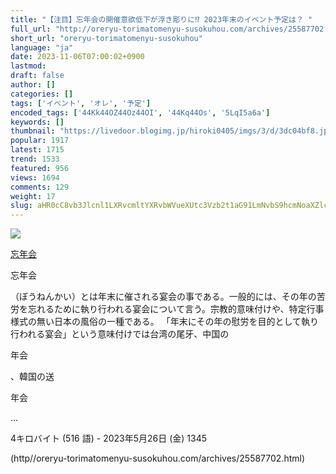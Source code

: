 ```yaml
---
title: "【注目】忘年会の開催意欲低下が浮き彫りに⁉ 2023年末のイベント予定は？ "
full_url: "http://oreryu-torimatomenyu-susokuhou.com/archives/25587702.html"
short_url: "oreryu-torimatomenyu-susokuhou"
language: "ja"
date: 2023-11-06T07:00:02+0900
lastmod: 
draft: false
author: []
categories: []
tags: ['イベント', 'オレ', '予定']
encoded_tags: ['44Kk44OZ44Oz44OI', '44Kq44Os', '5LqI5a6a']
keywords: []
thumbnail: "https://livedoor.blogimg.jp/hiroki0405/imgs/3/d/3dc04bf8.jpg"
popular: 1917
latest: 1715
trend: 1533
featured: 956
views: 1694
comments: 129
weight: 17
slug: aHR0cC8vb3Jlcnl1LXRvcmltYXRvbWVueXUtc3Vzb2t1aG91LmNvbS9hcmNoaXZlcy8yNTU4NzcwMi5odG1s
---
```


![](https://livedoor.blogimg.jp/hiroki0405/imgs/3/d/3dc04bf8.jpg)

<div><a title='忘年会' href='https//ja.wikipedia.org/wiki/%E5%BF%98%E5%B9%B4%E4%BC%9A' target='_blank'><p>忘年会</p></a> <p class='searchresult'><p>忘年会</p>（ぼうねんかい）とは年末に催される宴会の事である。一般的には、その年の苦労を忘れるために執り行われる宴会について言う。宗教的意味付けや、特定行事様式の無い日本の風俗の一種である。 「年末にその年の慰労を目的として執り行われる宴会」という意味付けでは台湾の尾牙、中国の<p>年会</p>、韓国の送<p>年会</p>…</p> <p class='mw-search-result-data'>4キロバイト (516 語) - 2023年5月26日 (金) 1345</p></div>

(http//oreryu-torimatomenyu-susokuhou.com/archives/25587702.html)
